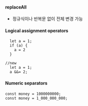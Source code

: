 #### replaceAll
- 정규식이나 반복문 없이 전체 변경 가능

#### Logical assignment operators
```
  let a = 1;
  if (a) {
    a = 2
  }

//new
  let a = 1;
  a &&= 2;
```
#### Numeric separators 
```
const money = 1000000000;
const money = 1_000_000_000;
```